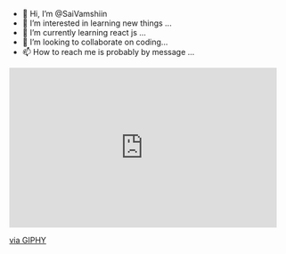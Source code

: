 - 👋 Hi, I’m @SaiVamshiin
- 👀 I’m interested in learning new things ...
- 🌱 I’m currently learning react js ...                                                                                                                           
- 💞️ I’m looking to collaborate on coding...                                                                      
- 📫 How to reach me is probably by message ...

<iframe src="https://giphy.com/embed/Ws6T5PN7wHv3cY8xy8" width="480" height="288" frameBorder="0" class="giphy-embed" allowFullScreen></iframe><p><a href="https://giphy.com/gifs/nounish-dao-nouns-noggles-Ws6T5PN7wHv3cY8xy8">via GIPHY</a></p>

<!---
SaiVamshiin/SaiVamshiin is a ✨ special ✨ repository because its `README.md` (this file) appears on your GitHub profile.
You can click the Preview link to take a look at your changes.
--->
